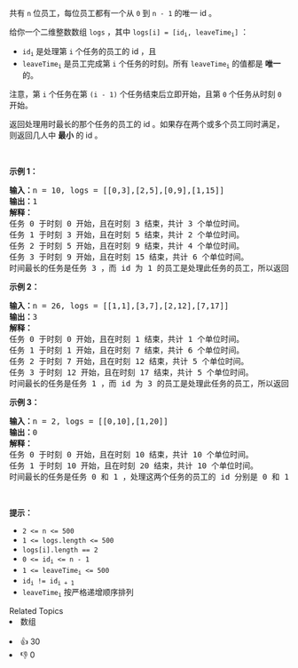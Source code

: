 <p>共有 <code>n</code> 位员工，每位员工都有一个从 <code>0</code> 到 <code>n - 1</code> 的唯一 id 。</p>

<p>给你一个二维整数数组 <code>logs</code> ，其中 <code>logs[i] = [id<sub>i</sub>, leaveTime<sub>i</sub>]</code> ：</p>

<ul> 
 <li><code>id<sub>i</sub></code> 是处理第 <code>i</code> 个任务的员工的 id ，且</li> 
 <li><code>leaveTime<sub>i</sub></code> 是员工完成第 <code>i</code> 个任务的时刻。所有 <code>leaveTime<sub>i</sub></code> 的值都是 <strong>唯一</strong> 的。</li> 
</ul>

<p>注意，第 <code>i</code> 个任务在第 <code>(i - 1)</code> 个任务结束后立即开始，且第 <code>0</code> 个任务从时刻 <code>0</code> 开始。</p>

<p>返回处理用时最长的那个任务的员工的 id 。如果存在两个或多个员工同时满足，则返回几人中 <strong>最小</strong> 的 id 。</p>

<p>&nbsp;</p>

<p><strong>示例 1：</strong></p>

<pre>
<strong>输入：</strong>n = 10, logs = [[0,3],[2,5],[0,9],[1,15]]
<strong>输出：</strong>1
<strong>解释：</strong>
任务 0 于时刻 0 开始，且在时刻 3 结束，共计 3 个单位时间。
任务 1 于时刻 3 开始，且在时刻 5 结束，共计 2 个单位时间。
任务 2 于时刻 5 开始，且在时刻 9 结束，共计 4 个单位时间。
任务 3 于时刻 9 开始，且在时刻 15 结束，共计 6 个单位时间。
时间最长的任务是任务 3 ，而 id 为 1 的员工是处理此任务的员工，所以返回 1 。
</pre>

<p><strong>示例 2：</strong></p>

<pre>
<strong>输入：</strong>n = 26, logs = [[1,1],[3,7],[2,12],[7,17]]
<strong>输出：</strong>3
<strong>解释：</strong>
任务 0 于时刻 0 开始，且在时刻 1 结束，共计 1 个单位时间。
任务 1 于时刻 1 开始，且在时刻 7 结束，共计 6 个单位时间。
任务 2 于时刻 7 开始，且在时刻 12 结束，共计 5 个单位时间。
任务 3 于时刻 12 开始，且在时刻 17 结束，共计 5 个单位时间。
时间最长的任务是任务 1 ，而 id 为 3 的员工是处理此任务的员工，所以返回 3 。
</pre>

<p><strong>示例 3：</strong></p>

<pre>
<strong>输入：</strong>n = 2, logs = [[0,10],[1,20]]
<strong>输出：</strong>0
<strong>解释：</strong>
任务 0 于时刻 0 开始，且在时刻 10 结束，共计 10 个单位时间。
任务 1 于时刻 10 开始，且在时刻 20 结束，共计 10 个单位时间。
时间最长的任务是任务 0 和 1 ，处理这两个任务的员工的 id 分别是 0 和 1 ，所以返回最小的 0 。
</pre>

<p>&nbsp;</p>

<p><strong>提示：</strong></p>

<ul> 
 <li><code>2 &lt;= n &lt;= 500</code></li> 
 <li><code>1 &lt;= logs.length &lt;= 500</code></li> 
 <li><code>logs[i].length == 2</code></li> 
 <li><code>0 &lt;= id<sub>i</sub> &lt;= n - 1</code></li> 
 <li><code>1 &lt;= leaveTime<sub>i</sub> &lt;= 500</code></li> 
 <li><code>id<sub>i</sub> != id<sub>i + 1</sub></code></li> 
 <li><code>leaveTime<sub>i</sub></code> 按严格递增顺序排列</li> 
</ul>

<div><div>Related Topics</div><div><li>数组</li></div></div><br><div><li>👍 30</li><li>👎 0</li></div>